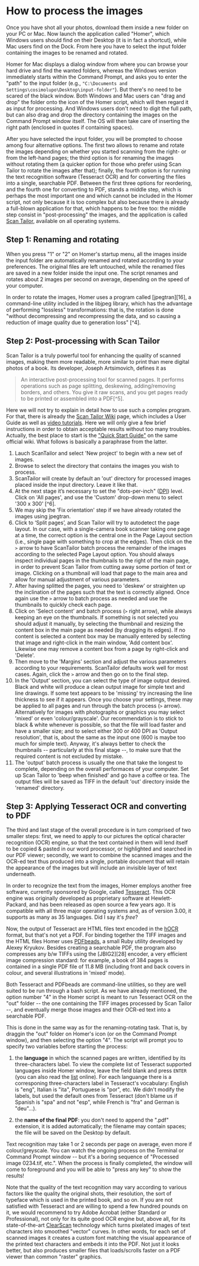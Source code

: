 # How to process the images #

Once you have shot all your photos, download them inside a new folder on your PC or Mac. Now launch the application called "Homer", which Windows users should find on their Desktop (it is in fact a shortcut), while Mac users find on the Dock. From here you have to select the input folder containing the images to be renamed and rotated. 

Homer for Mac displays a dialog window from where you can browse your hard drive and find the wanted folders, whereas the Windows version immediately starts within the Command Prompt, and asks you to enter the "path" to the input folder (e.g., `"C:\Documents and Settings\cosimolupo\Desktop\input-folder"`). But there's no need to be scared of the black window. Both Windows and Mac users can "drag and drop" the folder onto the icon of the Homer script, which will then regard it as input for processing. And Windows users don't need to digit the full path, but can also drag and drop the directory containing the images on the Command Prompt window itself. The OS will then take care of inserting the right path (enclosed in quotes if containing spaces).

After you have selected the input folder, you will be prompted to choose among four alternative options. The first two allows to rename and rotate the images depending on whether you started scanning from the right- or from the left-hand pages; the third option is for renaming the images without rotating them (a quicker option for those who prefer using Scan Tailor to rotate the images after that); finally, the fourth option is for running the text recognition software (Tesseract OCR) and for converting the files into a single, searchable PDF. Between the first three options for reordering, and the fourth one for converting to PDF, stands a middle step, which is perhaps the most important one and which cannot be included in the Homer script, not only because it is too complex but also because there is already a full-blown application for that, which happens to be free too: the middle step consist in "post-processing" the images, and the application is called [Scan Tailor][17], available on all operating systems.

## Step 1: Renaming and rotating ##

When you press "1" or "2" on Homer's startup menu, all the images inside the input folder are automatically renamed and rotated according to your preferences. The original files are left untouched, while the renamed files are saved in a new folder inside the input one. The script renames and rotates about 2 images per second on average, depending on the speed of your computer. 

In order to rotate the images, Homer uses a program called [jpegtran][16], a command-line utility included in the libjpeg library, which has the advantage of performing "lossless" transformations: that is, the rotation is done "without decompressing and recompressing the data, and so causing a reduction of image quality due to generation loss" [^4].

## Step 2: Post-processing with Scan Tailor ##

Scan Tailor is a truly powerful tool for enhancing the quality of scanned images, making them more readable, more similar to print than mere digital photos of a book. Its developer, Joseph Artsimovich, defines it as

> An interactive post-processing tool for scanned pages. It performs operations such as page splitting, deskewing, adding/removing borders, and others. You give it raw scans, and you get pages ready to be printed or assembled into a PDF[^5]. 

Here we will not try to explain in detail how to use such a complex program. For that, there is already the [Scan Tailor Wiki][18] page, which includes a User Guide as well as [video tutorials][20]. Here we will only give a few brief instructions in order to obtain acceptable results without too many troubles. Actually, the best place to start is the ["Quick Start Guide"][19] on the same official wiki. What follows is basically a paraphrase from the latter.

1. Lauch ScanTailor and select 'New project' to begin with a new set of images.
2. Browse to select the directory that contains the images you wish to process.
3. ScanTailor will create by default an 'out' directory for processed images placed inside the input directory. Leave it like that.
4. At the next stage it’s necessary to set the "dots-per-inch" ([DPI][21]) level. Click on 'All pages', and use the 'Custom' drop-down menu to select '300 x 300' [^6]. 
5. We may skip the 'Fix orientation' step if we have already rotated the images using jpegtran.
6. Click to ‘Split pages’, and Scan Tailor will try to autodetect the page layout. In our case, with a single-camera book scanner taking one page at a time, the correct option is the central one  in the Page Layout section (i.e., single page with something to crop at the edges). Then click on the `>` arrow to have ScanTailor batch process the remainder of the images according to the selected Page Layout option. You should always inspect individual pages in the thumbnails to the right of the main page, in order to prevent Scan Tailor from cutting away some portion of text or image. Clicking on a thumbnail will load that page to the main area and allow for manual adjustment of various parameters.
8. After having splitted the pages, you need to 'deskew' or straighten up the inclination of the pages such that the text is correctly aligned. Once again use the `>` arrow to batch process as needed and use the thumbnails to quickly check each page.
9. Click on 'Select content' and batch process (`>` right arrow), while always keeping an eye on the thumbnails. If something is not selected you should adjust it manually, by selecting the thumbnail and resizing the content box in the main page as needed (by dragging its edges). If no content is selected a content box may be manually entered by selecting that image and right-click in the main window, 'Add content box'. Likewise one may remove a content box from a page by right-click and 'Delete'.
10. Then move to the 'Margins' section and adjust the various parameters according to your requirements. ScanTailor defaults work well for most cases. Again, click the `>` arrow and then go on to the final step.
11. In the 'Output' section, you can select the type of image output desired. Black and white will produce a clean output image for simple text and line drawings. If some text appears to be 'missing' try increasing the line thickness to see if it appears. Once you choose your settings, these may be applied to all pages and run through the batch process (`>` arrow). Alternatively for images with photographs or graphics you may select 'mixed' or even 'colour/grayscale'. Our recommendation is to stick to black & white whenever is possible, so that the file will load faster and have a smaller size; and to select either 300 or 400 DPI as 'Output resolution', that is, about the same as the input one (600 is maybe too much for simple text). Anyway, it's always better to check the thumbnails -- particularly at this final stage --, to make sure that the required content is not excluded by mistake.
12. The 'output' batch process is usually the one that take the longest to complete, depending on the overall performaces of your computer. Set up Scan Tailor to 'beep when finished' and go have a coffee or tea. The output files will be saved as TIFF in the default 'out' directory inside the 'renamed' directory.

## Step 3: Applying Tesseract OCR and converting to PDF ##

The third and last stage of the overall procedure is in turn comprised of two smaller steps: first, we need to apply to our pictures the optical character recognition (OCR) engine, so that the text contained in them will lend itself to be copied & pasted in our word processor, or highlighted and searched in our PDF viewer; secondly, we want to combine the scanned images and the OCR-ed text thus produced into a single, portable document that will retain the appearance of the images but will include an invisible layer of text underneath.

In order to recognize the text from the images, Homer employs another free software, currently sponsored by Google, called [Tesseract][23]. This OCR engine was originally developed as proprietary software at Hewlett-Packard, and has been released as open source a few years ago. It is compatible with all three major operating systems and, as of version 3.00, it supports as many as 35 languages. Did I say it's *free*?

Now, the output of Tesseract are HTML files text encoded in the [hOCR][24] format, but that's not yet a PDF. For binding together the TIFF images and the HTML files Homer uses [PDFbeads][25], a small Ruby utility developed by Alexey Kryukov. Besides creating a searchable PDF, the program also compresses any b/w TIFFs using the [JBIG2][28] encoder, a very efficient image compression standard: for example, a book of 384 pages is contained in a single PDF file of 11.8 MB (including front and back covers in colour, and several illustrations in 'mixed' mode).

Both Tesseract and PDFbeads are command-line utilities, so they are well suited to be run through a bash script. As we have already mentioned, the option number "4" in the Homer script is meant to run Tesseract OCR on the "out" folder -- the one containing the TIFF images processed by Scan Tailor --, and eventually merge those images and their OCR-ed text into a searchable PDF.

This is done in the same way as for the renaming-rotating task. That is, by draggin the "out" folder on Homer's icon (or on the Command Prompt window), and then selecting the option "4". The script will prompt you to specify two variables before starting the process:

1. the **language** in which the scanned pages are written, identified by its three-characters label. To view the complete list of Tesseract supported languages inside Homer window, leave the field blank and press `ENTER` (you can also read the [list][26] online). For each languange there is a corresponing three-characters label in Tesseract's vocabulary: English is "eng", Italian is "ita", Portuguese is "por", etc. We didn't modify the labels, but used the default ones from Tesseract (don't blame us if Spanish is "spa" and not "esp", while French is "fra" and German is "deu"…). 

2. the **name of the final PDF**: you don't need to append the ".pdf" extension, it is added automatically; the filename may contain spaces; the file will be saved on the Desktop by default.

Text recognition may take 1 or 2 seconds per page on average, even more if colour/greyscale. You can watch the ongoing process on the Terminal or Command Prompt window -- but it's a boring sequence of "Processed image 0234.tif, etc.". When the process is finally completed, the window will come to foreground and you will be able to "press any key" to show the results!

Note that the quality of the text recognition may vary according to various factors like the quality the original shots, their resolution, the sort of typeface which is used in the printed book, and so on. If you are not satisfied with Tesseract and are willing to spend a few hundred pounds on it, we would recommend to try Adobe Acrobat (either Standard or Professional), not only for its quite good OCR engine but, above all, for its state-of-the-art [ClearScan][27] technology which turns pixelated images of text characters into smoothed "vector" curves. In other words, for each set of scanned images it creates a custom font matching the visual appearance of the printed text characters and embeds it into the PDF. Not just it looks better, but also produces smaller files that loads/scrolls faster on a PDF viewer than common "raster" graphics.

 [17]: http://scantailor.sourceforge.net/ "About | Scan Tailor"
 [18]: http://sourceforge.net/apps/mediawiki/scantailor/index.php?title=Main_Page "Main Page | Scan Tailor Wiki"
 [19]: http://sourceforge.net/apps/mediawiki/scantailor/index.php?title=Quick_Start_Guide "Quick Start Guide | Scan Tailor Wiki"
 [20]: http://vimeo.com/12524529 "Scan Tailor Tutorial | Joseph Artsimovich on Vimeo"
 [21]: http://en.wikipedia.org/wiki/Dots_per_inch "Dots per inches (from Wikipedia)"
 [22]: http://www.google.com/search?client=safari&rls=en&q=centimeters+to+inches&ie=UTF-8&oe=UTF-8 "centimeters to inches - Google Search"
 [23]: http://code.google.com/p/tesseract-ocr/ "Tesseract OCR"
 [24]: http://en.wikipedia.org/wiki/HOCR "hOCR (from Wikipedia)"
 [25]: http://rubygems.org/gems/pdfbeads "PDFbeads | RubyGems.org"
 [26]: http://code.google.com/p/tesseract-ocr/downloads/list "Download List | Tesseract OCR"
 [27]: http://acrobatusers.com/tutorials/better-pdf-ocr-clearscan-smaller-looks-better "Clear Scan: How it works"